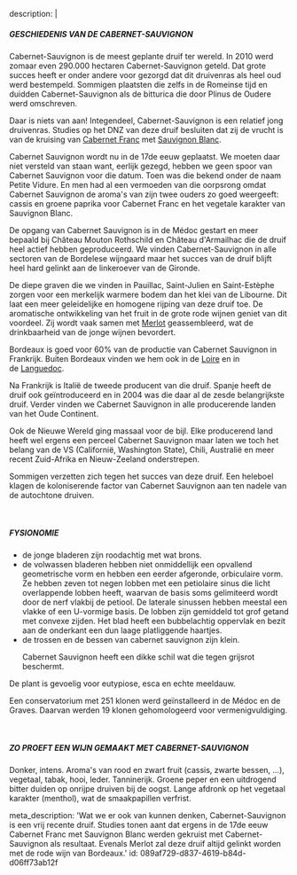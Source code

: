 description: |
  <h5>GESCHIEDENIS VAN DE CABERNET-SAUVIGNON</h5><p>Cabernet-Sauvignon is de meest geplante druif ter wereld. In 2010 werd zomaar even 290.000 hectaren Cabernet-Sauvignon geteld. Dat grote succes heeft er onder andere voor gezorgd dat dit druivenras als heel oud werd bestempeld. Sommigen plaatsten die zelfs in de Romeinse tijd en duidden Cabernet-Sauvignon als de bitturica die door Plinus de Oudere werd omschreven.&nbsp;</p><p>Daar is niets van aan! Integendeel, Cabernet-Sauvignon is een relatief jong druivenras. Studies op het DNZ van deze druif besluiten dat zij de vrucht is van de kruising van&nbsp;<a href="/nl/grape/cabernet-franc">Cabernet Franc</a>&nbsp;met&nbsp;<a href="/nl/grape/sauvignon-blanc">Sauvignon Blanc</a>.&nbsp;</p><p>Cabernet Sauvignon wordt nu in de 17de eeuw geplaatst. We moeten daar niet versteld van staan want, eerlijk gezegd, hebben we geen spoor van Cabernet Sauvignon voor die datum. Toen was die bekend onder de naam Petite Vidure. En men had al een vermoeden van die oorpsrong omdat Cabernet Sauvignon de aroma's van zijn twee ouders zo goed weergeeft: cassis en groene paprika voor Cabernet Franc en het vegetale karakter van Sauvignon Blanc.&nbsp;</p><p>De opgang van Cabernet Sauvignon is in de Médoc gestart en meer bepaald bij Château Mouton Rothschild en Château d'Armailhac die de druif heel actief hebben geproduceerd. We vinden Cabernet-Sauvignon in alle sectoren van de Bordelese wijngaard maar het succes van de druif blijft heel hard gelinkt aan de linkeroever van de Gironde.</p><p>De diepe graven die we vinden in Pauillac, Saint-Julien en Saint-Estèphe zorgen voor een merkelijk warmere bodem dan het klei van de Libourne. Dit laat een meer geleidelijke en homogene rijping van deze druif toe. De aromatische ontwikkeling van het fruit in de grote rode wijnen geniet van dit voordeel. Zij wordt vaak samen met <a href="/nl/grape/merlot">Merlot</a> geassembleerd, wat de drinkbaarheid van de jonge wijnen bevordert.</p><p>Bordeaux is goed voor 60% van de productie van Cabernet Sauvignon in Frankrijk. Buiten Bordeaux vinden we hem ook in de&nbsp;<a href="/nl/region/loire">Loire</a>&nbsp;en in de&nbsp;<a href="/nl/region/languedoc">Languedoc</a>.&nbsp;</p><p>Na Frankrijk is Italië de tweede producent van die druif. Spanje heeft de druif ook geïntroduceerd en in 2004 was die daar al de zesde belangrijkste druif. Verder vinden we Cabernet Sauvignon in alle producerende landen van het Oude Continent.&nbsp;</p><p>Ook de Nieuwe Wereld ging massaal voor de bijl. Elke producerend land heeft wel ergens een perceel Cabernet Sauvignon maar laten we toch het belang van de VS (Californië, Washington State), Chili, Australië en meer recent Zuid-Afrika en Nieuw-Zeeland onderstrepen.&nbsp;</p><p>Sommigen verzetten zich tegen het succes van deze druif. Een heleboel klagen de koloniserende factor van Cabernet Sauvignon aan ten nadele van de autochtone druiven.</p><p><br></p><h5>FYSIONOMIE</h5><ul><li>de jonge bladeren zijn roodachtig met wat brons.&nbsp;<br></li><li>de volwassen bladeren hebben niet onmiddellijk een opvallend geometrische vorm en hebben een eerder afgeronde, orbiculaire vorm. Ze hebben zeven tot negen lobben met een petiolaire sinus die licht overlappende lobben heeft, waarvan de basis soms gelimiteerd wordt door de nerf vlakbij de petiool. De laterale sinussen hebben meestal een vlakke of een U-vormige basis. De lobben zijn gemiddeld tot grof getand met convexe zijden. Het blad heeft een bubbelachtig oppervlak en bezit aan de onderkant een dun laage platliggende haartjes.&nbsp;<br></li><li>de trossen en de bessen van cabernet sauvignon zijn klein.
  
  Cabernet Sauvignon heeft een dikke schil wat die tegen grijsrot beschermt.&nbsp;<br></li></ul><p>De plant is gevoelig voor eutypiose, esca en echte meeldauw.&nbsp;</p><p>Een conservatorium met 251 klonen werd geïnstalleerd in de Médoc en de Graves. Daarvan werden 19 klonen gehomologeerd voor vermenigvuldiging.</p><p><br></p><h5>ZO PROEFT EEN WIJN GEMAAKT MET CABERNET-SAUVIGNON</h5><p>Donker, intens. Aroma's van rood en zwart fruit (cassis, zwarte bessen, ...), vegetaal, tabak, hooi, leder. Tanninerijk. Groene peper en een uitdrogend bitter duiden op onrijpe druiven bij de oogst. Lange afdronk op het vegetaal karakter (menthol), wat de smaakpapillen verfrist.</p>
meta_description: 'Wat we er ook van kunnen denken, Cabernet-Sauvignon is een vrij recente druif. Studies tonen aant dat ergens in de 17de eeuw Cabernet Franc met Sauvignon Blanc werden gekruist met Cabernet-Sauvignon als resultaat. Evenals Merlot zal deze druif altijd gelinkt worden met de rode wijn van Bordeaux.'
id: 089af729-d837-4619-b84d-d06ff73ab12f
